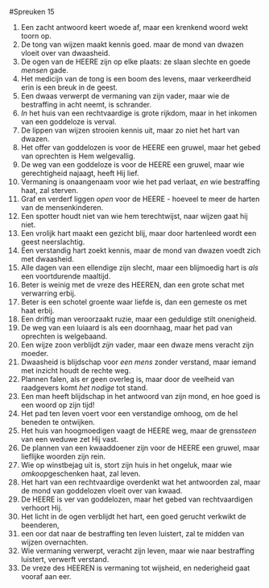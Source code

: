 #Spreuken 15
1. Een zacht antwoord keert woede af, maar een krenkend woord wekt toorn op. 
2. De tong van wijzen maakt kennis goed. maar de mond van dwazen vloeit over van dwaasheid. 
3. De ogen van de HEERE zijn op elke plaats: ze slaan slechte en goede *mensen* gade. 
4. Het medicijn van de tong is een boom des levens, maar verkeerdheid erin is een breuk in de geest. 
5. Een dwaas verwerpt de vermaning van zijn vader, maar wie de bestraffing in acht neemt, is schrander. 
6. *In* het huis van een rechtvaardige is grote rijkdom, maar in het inkomen van een goddeloze is verval. 
7. De lippen van wijzen strooien kennis uit, maar zo niet het hart van dwazen. 
8. Het offer van goddelozen is voor de HEERE een gruwel, maar het gebed van oprechten is Hem welgevallig. 
9. De weg van een goddeloze is voor de HEERE een gruwel, maar wie gerechtigheid najaagt, heeft Hij lief. 
10. Vermaning is onaangenaam voor wie het pad verlaat, *en* wie bestraffing haat, zal sterven. 
11. Graf en verderf liggen *open* voor de HEERE - hoeveel te meer de harten van de mensenkinderen. 
12. Een spotter houdt niet van wie hem terechtwijst, naar wijzen gaat hij niet. 
13. Een vrolijk hart maakt een gezicht blij, maar door hartenleed wordt een geest neerslachtig. 
14. Een verstandig hart zoekt kennis, maar de mond van dwazen voedt zich met dwaasheid. 
15. Alle dagen van een ellendige zijn slecht, maar een blijmoedig hart is *als* een voortdurende maaltijd. 
16. Beter is weinig met de vreze des HEEREN, dan een grote schat met verwarring erbij. 
17. Beter is een schotel groente waar liefde is, dan een gemeste os met haat erbij. 
18. Een driftig man veroorzaakt ruzie, maar een geduldige stilt onenigheid. 
19. De weg van een luiaard is als een doornhaag, maar het pad van oprechten is welgebaand. 
20. Een wijze zoon verblijdt *zijn* vader, maar een dwaze mens veracht zijn moeder. 
21. Dwaasheid is blijdschap voor *een mens* zonder verstand, maar iemand met inzicht houdt de rechte weg. 
22. Plannen falen, als er geen overleg is, maar door de veelheid van raadgevers komt *het nodige* tot stand. 
23. Een man heeft blijdschap in het antwoord van zijn mond, en hoe goed is een woord op zijn tijd! 
24. Het pad ten leven voert voor een verstandige omhoog, om de hel beneden te ontwijken. 
25. Het huis van hoogmoedigen vaagt de HEERE weg, maar de grens*steen* van een weduwe zet Hij vast. 
26. De plannen van een kwaaddoener zijn voor de HEERE een gruwel, maar lieflijke woorden zijn rein. 
27. Wie op winstbejag uit is, stort zijn huis in het ongeluk, maar wie *omkoop*geschenken haat, zal leven. 
28. Het hart van een rechtvaardige overdenkt wat het antwoorden zal, maar de mond van goddelozen vloeit over van kwaad. 
29. De HEERE is ver van goddelozen, maar het gebed van rechtvaardigen verhoort Hij. 
30. Het licht in de ogen verblijdt het hart, een goed gerucht verkwikt de beenderen, 
31. een oor dat naar de bestraffing ten leven luistert, zal te midden van wijzen overnachten. 
32. Wie vermaning verwerpt, veracht zijn leven, maar wie naar bestraffing luistert, verwerft verstand. 
33. De vreze des HEEREN is vermaning tot wijsheid, en nederigheid gaat vooraf aan eer.
